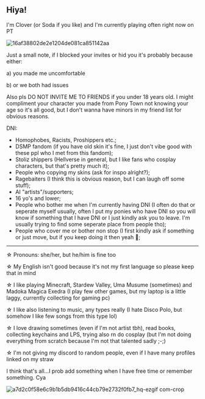 ## Hiya!

I'm Clover (or Soda if you like) and I'm currently playing often right now on PT

![16af38802de2e1204de081ca851142aa](https://github.com/user-attachments/assets/85ad5a6e-b3aa-4cb9-a712-9429304e9eb7)


Just a  small note, if I blocked your invites or hid you it's probably because either:

a) you made me uncomfortable

b) or we both had issues



Also pls DO NOT INVITE ME TO FRIENDS if you under 18 years old. I might compliment your character you made from Pony Town not knowing your age so it's all good, but I don't wanna have minors in my friend list for obvious reasons.


DNI:

- Homophobes, Racists, Proshippers etc.;
- DSMP fandom (if you have old skin it's fine, I just don't vibe good with these ppl who I met from this fandom);
- Stoliz shippers (Hellverse in general, but I like fans who cosplay characters, but that's pretty much it);
- People who copying my skins (ask for inspo alright?);
- Ragebaiters (I think this is obvious reason, but I can laugh off some stuff);
- AI "artists"/supporters;
- 16 yo's and lower;
- People who bother me when I'm currently having DNI (I often do that or seperate myself usually, often I put my ponies who have DNI so you will know if something that I have DNI or I just kindly ask you to leave. I'm usually trying to find some seperate place from people tho);
- People who cover me or bother non stop (I first kindly ask if something or just move, but if you keep doing it then yeah 🤷;
 --------------------------------------------------------------------------------------------------------------------------------------------------------------------------

☆ Pronouns: she/her, but he/him is fine too

☆ My English isn't good because it's not my first language so please keep that in mind
 
☆ I like playing Minecraft, Stardew Valley, Uma Musume (sometimes) and Madoka Magica Exedra (I play few other games, but my laptop is a little laggy, currently collecting for gaming pc)
 
☆ I like also listening to music, any types really (I hate Disco Polo, but somehow I like few songs from this type lol)

☆ I love drawing sometimes (even if I'm not artist tbh), read books, collecting keychains and LPS, trying also rn do cosplay (but I'm not doing everything from scratch because I'm not that talented sadly ;-;)

☆ I'm not giving my discord to random people, even if I have many profiles linked on my straw


I think that's all...I prob add something when I have free time or remember something. Cya

![a7d2c0f58e6c9b1b5db9416c44cb79e2732f0fb7_hq-ezgif com-crop](https://github.com/user-attachments/assets/a15e8752-bd8d-4ca9-83b1-f3d4e1407f54)

